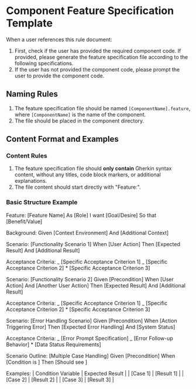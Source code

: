 # Component Feature Specification Template

When a user references this rule document:

1. First, check if the user has provided the required component code. If provided, please generate the feature specification file according to the following specifications.
2. If the user has not provided the component code, please prompt the user to provide the component code.

## Naming Rules

1. The feature specification file should be named `[ComponentName].feature`, where `[ComponentName]` is the name of the component.
2. The file should be placed in the component directory.

## Content Format and Examples

### Content Rules

1. The feature specification file should **only contain** Gherkin syntax content, without any titles, code block markers, or additional explanations.
2. The file content should start directly with "Feature:".

### Basic Structure Example

Feature: [Feature Name]
As [Role]
I want [Goal/Desire]
So that [Benefit/Value]

Background:
Given [Context Environment]
And [Additional Context]

Scenario: [Functionality Scenario 1]
When [User Action]
Then [Expected Result]
And [Additional Result]

Acceptance Criteria:
_ [Specific Acceptance Criterion 1]
_ [Specific Acceptance Criterion 2] \* [Specific Acceptance Criterion 3]

Scenario: [Functionality Scenario 2]
Given [Precondition]
When [User Action]
And [Another User Action]
Then [Expected Result]
And [Additional Result]

Acceptance Criteria:
_ [Specific Acceptance Criterion 1]
_ [Specific Acceptance Criterion 2] \* [Specific Acceptance Criterion 3]

Scenario: [Error Handling Scenario]
Given [Precondition]
When [Action Triggering Error]
Then [Expected Error Handling]
And [System Status]

Acceptance Criteria:
_ [Error Prompt Specification]
_ [Error Follow-up Behavior] \* [Data Status Requirements]

Scenario Outline: [Multiple Case Handling]
Given [Precondition]
When [Condition is <Condition Variable>]
Then [Should see <Expected Result>]

Examples:
| Condition Variable | Expected Result |
| [Case 1] | [Result 1] |
| [Case 2] | [Result 2] |
| [Case 3] | [Result 3] |
